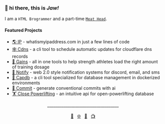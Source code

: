 ### 👋 hi there, this is *Jaw!*

I am a `HTML Brogrammer` and a part-time <a href="https://videos.jaw.dev">`Meat Head`</a>.


#### Featured Projects
- <a href="https://ip.jaw.dev/">🌎 IP</a> - whatismyipaddress.com in just a few lines of code
- <a href="https://www.npmjs.com/package/@wajeht/cdns">🕸️ Cdns</a> - a cli tool to schedule automatic updates for cloudflare dns records
- <a href="https://gains.jaw.dev/">💪 Gains</a> - all in one tools to help strength athletes load the right amount of training dosage
- <a href="https://dogs.jaw.dev/">🔔 Notify</a> - web 2.0 style notification systems for discord, email, and sms
- <a href="https://www.npmjs.com/package/@wajeht/capdb">💾 Capdb</a> - a cli tool specialized for database management in dockerized environments
- <a href="https://dogs.jaw.dev/">🤖 Commit</a> - generate conventional commits with ai
- <a href="https://close-powerlifting.jaw.dev/">🏋️ Close Powerlifting</a> - an intuitive api for open-powerlifting database

<div align="center">
  <span>____________________________________</span>
  <br>
  <br>
  <a href="mailto:github@jaw.dev">💌</a>&nbsp;&nbsp;
  <a href="https://jaw.dev/">🌐</a>&nbsp;&nbsp;
  <a href="https://dogs.jaw.dev/">🐶</a>&nbsp;&nbsp;
  <a href="https://videos.jaw.dev/">📺</a>
</div>
